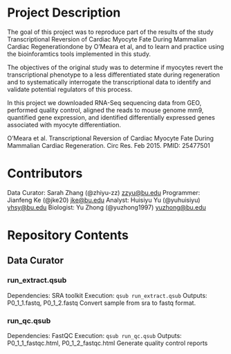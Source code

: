 # Project Description
The goal of this project was to reproduce part of the results of the study Transcriptional Reversion of Cardiac Myocyte Fate During Mammalian Cardiac Regenerationdone by O’Meara et al, and to learn and practice using the bioinforamtics tools implemented in this study.

The objectives of the original study was to determine if myocytes revert the transcriptional phenotype to a less differentiated state during regeneration and to systematically interrogate the transcriptional data to identify and validate potential regulators of this process.

In this project we downloaded RNA-Seq sequencing data from GEO, performed quality control, aligned the reads to mouse genome mm9, quantified gene expression, and identified differentially expressed genes associated with myocyte differentiation.

O’Meara et al. Transcriptional Reversion of Cardiac Myocyte Fate During Mammalian Cardiac Regeneration. Circ Res. Feb 2015. PMID: 25477501


# Contributors
Data Curator: Sarah Zhang (@zhiyu-zz) zzyu@bu.edu
Programmer: Jianfeng Ke (@jke20) jke@bu.edu
Analyst: Huisiyu Yu (@yuhuisiyu) yhsy@bu.edu
Biologist: Yu Zhong (@yuzhong1997) yuzhong@bu.edu

# Repository Contents
## Data Curator
### run_extract.qsub
Dependencies: SRA toolkit
Execution: `qsub run_extract.qsub`
Outputs: P0_1_1.fastq, P0_1_2.fastq
Convert sample from sra to fastq format.

### run_qc.qsub
Dependencies: FastQC
Execution: `qsub run_qc.qsub`
Outputs: P0_1_1_fastqc.html, P0_1_2_fastqc.html
Generate quality control reports
